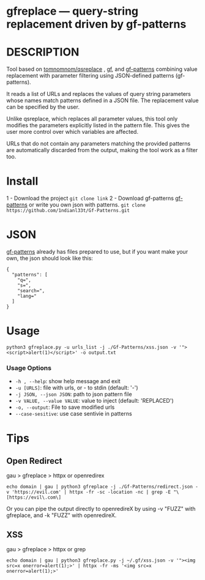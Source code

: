 
# gfreplace — query-string replacement driven by gf-patterns

# DESCRIPTION
Tool based on [tomnomnom/qsreplace](https://github.com/tomnomnom/qsreplace) , [gf](https://github.com/tomnomnom/gf), and [gf-patterns](https://github.com/1ndianl33t/Gf-Patterns) combining value replacement with parameter filtering using JSON-defined patterns (gf-patterns).

It reads a list of URLs and replaces the values of query string parameters whose names match patterns defined in a JSON file. The replacement value can be specified by the user.

Unlike qsreplace, which replaces all parameter values, this tool only modifies the parameters explicitly listed in the pattern file. This gives the user more control over which variables are affected.

URLs that do not contain any parameters matching the provided patterns are automatically discarded from the output, making the tool work as a filter too.

# Install
1 - Download the project 
```git clone link```
2 - Download gf-patterns [gf-patterns](https://github.com/1ndianl33t/Gf-Patterns) or write you own json with patterns.
```git clone  https://github.com/1ndianl33t/Gf-Patterns.git```

# JSON
[gf-patterns](https://github.com/1ndianl33t/Gf-Patterns) already has files prepared to use, but if you want make your own, the json should look like this:
```
{
  "patterns": [
    "q=",
    "s=",
    "search=",
    "lang="
  ]
}

```

# Usage

```python3 gfreplace.py -u urls_list -j ./Gf-Patterns/xss.json -v '"><script>alert(1)</script>' -o output.txt```

### Usage Options
- `-h , --help`:       show help message and exit
- `-u [URLS]`:         file with urls, or - to stdin (default: '-')
- `-j JSON, --json JSON`:  path to json pattern file
- `-v VALUE, --value VALUE`: value to inject (default: 'REPLACED')
- `-o, --output`: File to save modified urls
- `--case-sesitive`: use case sentivie in patterns

# Tips
## Open Redirect
gau > gfreplace > httpx or openredirex
```
echo domain | gau | python3 gfreplace -j ./Gf-Patterns/redirect.json -v 'https://evil.com' | httpx -fr -sc -location -nc | grep -E "\[https://evil\.com\]
```
Or you can pipe the output directly to openredireX by using -v "FUZZ" with gfreplace, and -k "FUZZ" with openredireX.
## XSS
gau > gfreplace > httpx or grep
```
echo domain | gau | python3 gfreplace.py -j ~/.gf/xss.json -v '"><img src=x onerror=alert(1);>' | httpx -fr -ms '<img src=x onerror=alert(1);>'
```